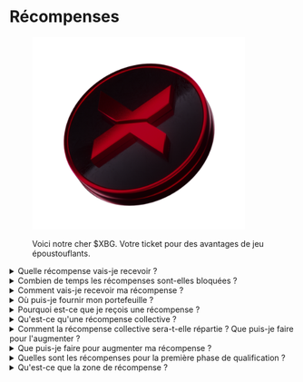 # Récompenses

<figure><img src="../../.gitbook/assets/XBG_Coin_new.png" alt="" width="375"><figcaption><p>Voici notre cher $XBG. Votre ticket pour des avantages de jeu époustouflants.</p></figcaption></figure>

<details>

<summary>Quelle récompense vais-je recevoir ?</summary>

En fonction de votre total de points et des objectifs collectifs atteints, vous recevrez une récompense individuelle en jetons $XBG, ainsi qu'une récompense collective en jetons $XBG. Toutes les récompenses sont [bloquées](rewards.md#how-long-are-rewards-vested).

![](../../.gitbook/assets/Rewards.png)

</details>

<details>

<summary>Combien de temps les récompenses sont-elles bloquées ?</summary>

bientôt...

</details>

<details>

<summary>Comment vais-je recevoir ma récompense ?</summary>

À la fin de la phase de qualification ou de la saison, les récompenses seront envoyées au portefeuille que vous avez fourni, en fonction de votre classement final une fois le concours terminé. Note : Toutes les récompenses sont [bloquées](rewards.md#how-long-are-rewards-vested).

</details>

<details>

<summary>Où puis-je fournir mon portefeuille ?</summary>

bientôt...

</details>

<details>

<summary>Pourquoi est-ce que je reçois une récompense ?</summary>

Nous vous récompensons en reconnaissance de votre participation active et de votre contribution à l'expansion de la communauté XBorg et pour la promotion de notre jeton $XBG.

</details>

<details>

<summary>Qu'est-ce qu'une récompense collective ?</summary>

Une récompense collective est une démonstration de notre reconnaissance pour l'effort collectif des participants, où les récompenses sont augmentées en atteignant des niveaux de jalons pendant la saison. Selon votre classement final de la saison, vous recevrez une récompense supplémentaire provenant du pool collectif.

</details>

<details>

<summary>Comment la récompense collective sera-t-elle répartie ? Que puis-je faire pour l'augmenter ?</summary>

La répartition de la récompense collective est déterminée par votre classement et peut être augmentée collectivement en atteignant des jalons collectifs ou en accomplissant des actions éclair. Pour plus d'informations, veuillez vous référer aux [règles](rules.md).

</details>

<details>

<summary>Que puis-je faire pour augmenter ma récompense ?</summary>

La meilleure façon de maximiser votre récompense est de combiner constance et viralité. Plus votre portée est grande, plus vous monterez dans le classement.

</details>

<details>

<summary>Quelles sont les récompenses pour la première phase de qualification ?</summary>

Dans la première phase de qualification, les récompenses totales s'élèvent à un maximum de 100 000 XBG, dont une partie est liée à la réalisation des objectifs collectifs.

</details>

<details>

<summary>Qu'est-ce que la zone de récompense ?</summary>

bientôt...

</details>